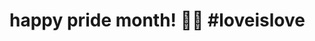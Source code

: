 # happy pride month! 🏳️‍🌈 #loveislove

<!--## hi there 👋

this is linus, a designer and developer from hamburg. i focus on user-friendly experiences all across web, mobile and desktop. during over five years of experience, i have worked at multiple start-ups and currently work as a self-employed freelancer. i am still trapped in what's called high-school but it is not long to go to explore more parts of the wolrd.

also, i work with the folks at [major keys](https://majorkeys.de) to build up the idea of online piano lessons where you can learn at your own speed an always have a coach available to help you with any struggles. i love it!

at the moment, i'm mostly working with html, css(scss), javascript, GoHugo, Vue.js and SwiftUI

---

### personal

since february 2020, i am self-employed and founded my first _company_. doing this with 15 years was not easy, but i managed to get everything up and running. check more on [linuscodes.com](https://linuscodes.com) _new site launching soon!_

feel free to follow my journey on [instagram (@linuscodes)](https://instagram.com/linuscodes) or on [twitter (@linuscodes)](https://twitter.com/linuscodes). sometimes, i write down some thoughts and publish them on [medium (@linuscodes)](https://linuscodes.medium.com) as well.

**have a great day! 🤩**


**linuscodes/linuscodes** is a ✨ _special_ ✨ repository because its `README.md` (this file) appears on your GitHub profile.

Here are some ideas to get you started:

- 🔭 I’m currently working on ...
- 🌱 I’m currently learning ...
- 👯 I’m looking to collaborate on ...
- 🤔 I’m looking for help with ...
- 💬 Ask me about ...
- 📫 How to reach me: ...
- 😄 Pronouns: ...
- ⚡ Fun fact: ...
-->

